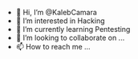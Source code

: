 - 👋 Hi, I’m @KalebCamara
- 👀 I’m interested in Hacking
- 🌱 I’m currently learning Pentesting
- 💞️ I’m looking to collaborate on ...
- 📫 How to reach me ...

<!---
KalebCamara/KalebCamara is a ✨ special ✨ repository because its `README.md` (this file) appears on your GitHub profile.
You can click the Preview link to take a look at your changes.
--->
